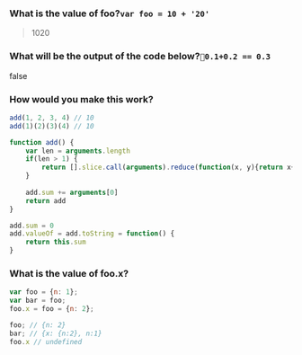 ### What is the value of foo?`var foo = 10 + '20'`

> 1020

### What will be the output of the code below?`0.1+0.2 == 0.3`

false

### How would you make this work?
```js
add(1, 2, 3, 4) // 10
add(1)(2)(3)(4) // 10
```

```js
function add() {
    var len = arguments.length
    if(len > 1) {
        return [].slice.call(arguments).reduce(function(x, y){return x+y}, 0)
    }
    
    add.sum += arguments[0]
    return add
}

add.sum = 0
add.valueOf = add.toString = function() {
    return this.sum
}
```

### What is the value of foo.x?

```js
var foo = {n: 1};
var bar = foo;
foo.x = foo = {n: 2};
```

```js
foo; // {n: 2}
bar; // {x: {n:2}, n:1}
foo.x // undefined
```